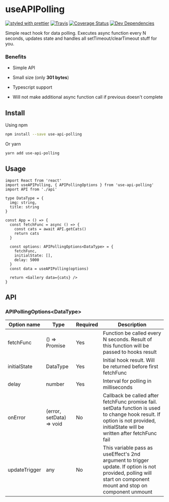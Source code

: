 # useAPIPolling

[![styled with prettier](https://img.shields.io/badge/styled_with-prettier-ff69b4.svg)](https://github.com/prettier/prettier)
[![Travis](https://img.shields.io/travis/faizrr/use-api-polling.svg)](https://travis-ci.org/faizrr/use-api-polling)
[![Coverage Status](https://coveralls.io/repos/github/faizrr/use-api-polling/badge.svg)](https://coveralls.io/github/faizrr/use-api-polling)
[![Dev Dependencies](https://david-dm.org/faizrr/use-api-polling/dev-status.svg)](https://david-dm.org/faizrr/use-api-polling?type=dev)

Simple react hook for data polling. Executes async function every N seconds, updates state and handles all setTimeout/clearTimeout stuff for you.

### Benefits

- Simple API

- Small size (only __301 bytes__)

- Typescript support

- Will not make additional async function call if previous doesn't complete

  

## Install

Using npm

```sh
npm install --save use-api-polling
```

Or yarn

```sh
yarn add use-api-polling
```



## Usage

```tsx
import React from 'react'
import useAPIPolling, { APIPollingOptions } from 'use-api-polling'
import API from './api'

type DataType = {
  img: string,
  title: string
}

const App = () => {
  const fetchFunc = async () => {
    const cats = await API.getCats()
    return cats
  }
  
  const options: APIPollingOptions<DataType> = {
    fetchFunc,
    initialState: [],
    delay: 5000
  }
  const data = useAPIPolling(options)
  
  return <Gallery data={cats} />
}
```



## API

### APIPollingOptions&lt;DataType>

| Option name   | Type                     | Required | Description                                                  |
| ------------- | ------------------------ | -------- | ------------------------------------------------------------ |
| fetchFunc     | () => Promise<DataType>  | Yes      | Function be called every N seconds. Result of this function will be passed to hooks result |
| initialState  | DataType                 | Yes      | Initial hook result. Will be returned before first fetchFunc |
| delay         | number                   | Yes      | Interval for polling in milliseconds                         |
| onError       | (error, setData) => void | No       | Callback be called after fetchFunc promise fail. setData function is used to change hook result. If option is not provided, initialState will be written after fetchFunc fail |
| updateTrigger | any                      | No       | This variable pass as useEffect's 2nd argument to trigger update. If option is not provided, polling will start on component mount and stop on component unmount |
